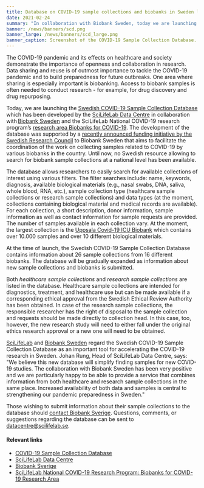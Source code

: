 ```yaml
---
title: Database on COVID-19 sample collections and biobanks in Sweden launched  # short
date: 2021-02-24
summary: "In collaboration with Biobank Sweden, today we are launching a new section of the portal: the [Swedish COVID-19 Sample Collection Database](https://biobanks.covid19dataportal.se/). The database allows to search for available biobank sample collections relevant for COVID-19 research at the national level."
banner: /news/banners/scd.png
banner_large: /news/banners/scd_large.png
banner_caption: Screenshot of the COVID-19 Sample Collection Database.
---
```

The COVID-19 pandemic and its effects on healthcare and society demonstrate the importance of openness and collaboration in research. Data sharing and reuse is of outmost importance to tackle the COVID-19 pandemic and to build preparedness for future outbreaks. One area where sharing is especially important is biobanking. Access to biobank samples is often needed to conduct research - for example, for drug discovery and drug repurposing.

Today, we are launching the [Swedish COVID-19 Sample Collection Database](https://covid19dataportal.se) which has been developed by the [SciLifeLab Data Centre](https://scilifelab.se/data) in collaboration with [Biobank Sweden](https://biobanksverige.se/) and the SciLifeLab National COVID-19 research program’s [research area Biobanks for COVID-19](https://www.scilifelab.se/covid-19/national-program/biobanks/). The development of the database was supported by a [recently announced funding initiative by the Swedish Research Council](https://www.vr.se/english/just-now/news/news-archive/2020-09-01-10-million-sek-to-biobank-sweden-for-coordinating-covid-19-samples.html) to Biobank Sweden that aims to facilitate the coordination of the work on collecting samples related to COVID-19 by various biobanks in the country. Until now, no Swedish resource allowing to search for biobank sample collections at a national level has been available.

The database allows researchers to easily search for available collections of interest using various filters. The filter searches include: name, keywords, diagnosis, available biological materials (e.g., nasal swabs, DNA, saliva, whole blood, RNA, etc.), sample collection type (healthcare sample collections or research sample collections) and data types (at the moment, collections containing biological material and medical records are available). For each collection, a short description, donor information, sample information as well as contact information for sample requests are provided. The number of samples available in each collection vary. At the moment, the largest collection is the [Uppsala Covid-19 ICU Biobank](https://biobanks.covid19dataportal.se/menu/main/app-scd/collection/c19dp:collection:SE_1827_1) which contains over 10.000 samples and over 10 different biological materials.

At the time of launch, the Swedish COVID-19 Sample Collection Database contains information about 26 sample collections from 16 different biobanks. The database will be gradually expanded as information about new sample collections and biobanks is submitted.

Both *healthcare sample collections* and *research sample collections* are listed in the database. Healthcare sample collections are intended for diagnostics, treatment, and healthcare use but can be made available if a corresponding ethical approval from the Swedish Ethical Review Authority has been obtained. In case of the research sample collections, the responsible researcher has the right of disposal to the sample collection and requests should be made directly to collection head. In this case, too, however, the new research study will need to either fall under the original ethics research approval or a new one will need to be obtained.

[SciLifeLab](https://www.scilifelab.se/news/database-on-covid-19-sample-collections-and-biobanks-launched) and [Biobank Sweden](https://biobanksverige.se/provsamlingar-publicerade-i-covid-19-data-portal-sweden-underlattar-forskning-om-covid-19/) regard the Swedish COVID-19 Sample Collection Database as an important tool for accelerating the COVID-19 research in Sweden. Johan Rung, Head of SciLifeLab Data Centre, says: "We believe this new database will simplify finding samples for new COVID-19 studies. The collaboration with Biobank Sweden has been very positive and we are particularly happy to be able to provide a service that combines information from both healthcare and research sample collections in the same place. Increased availability of both data and samples is central to strengthening our pandemic preparedness in Sweden."

Those wishing to submit information about their sample collections to the database should [contact Biobank Sverige](https://biobanksverige.se/provsamlingar-publicerade-i-covid-19-data-portal-sweden-underlattar-forskning-om-covid-19/). Questions, comments, or suggestions regarding the database can be sent to datacentre@scilifelab.se.

#### Relevant links

* [COVID-19 Sample Collection Database](https://biobanks.covid19dataportal.se)
* [SciLifeLab Data Centre](https://scilifelab.se/data)
* [Biobank Sverige](https://biobanksverige.se/)
* [SciLifeLab National COVID-19 Research Program: Biobanks for COVID-19 Research Area](https://www.scilifelab.se/covid-19/national-program/biobanks/)
